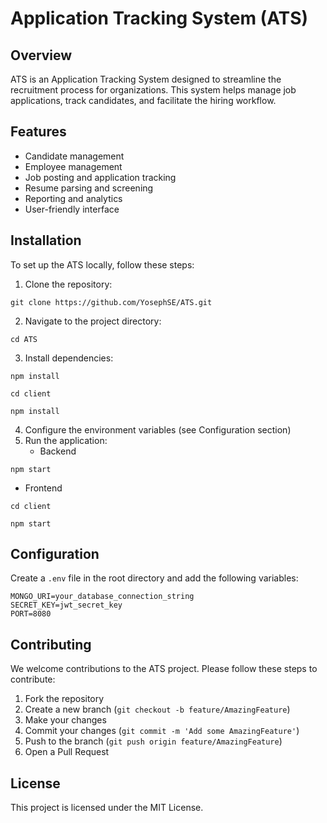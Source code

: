 # Application Tracking System (ATS)
## Overview

ATS is an Application Tracking System designed to streamline the recruitment process for organizations. This system helps manage job applications, track candidates, and facilitate the hiring workflow.

## Features

- Candidate management
- Employee management
- Job posting and application tracking
- Resume parsing and screening
- Reporting and analytics
- User-friendly interface

## Installation

To set up the ATS locally, follow these steps:

1. Clone the repository:

```
git clone https://github.com/YosephSE/ATS.git
```

2. Navigate to the project directory:

```
cd ATS
```

3. Install dependencies:

```
npm install
```
```
cd client
```
```
npm install
```

4. Configure the environment variables (see Configuration section)
5. Run the application:
   - Backend

```
npm start
```
  - Frontend
```
cd client
```
```
npm start
```
## Configuration

Create a `.env` file in the root directory and add the following variables:

```
MONGO_URI=your_database_connection_string
SECRET_KEY=jwt_secret_key
PORT=8080
```


## Contributing

We welcome contributions to the ATS project. Please follow these steps to contribute:

1. Fork the repository
2. Create a new branch (`git checkout -b feature/AmazingFeature`)
3. Make your changes
4. Commit your changes (`git commit -m 'Add some AmazingFeature'`)
5. Push to the branch (`git push origin feature/AmazingFeature`)
6. Open a Pull Request

## License

This project is licensed under the MIT License.
